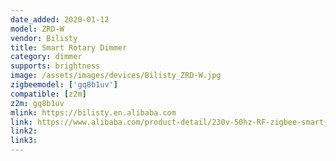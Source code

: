 ```yaml
---
date_added: 2020-01-12
model: ZRD-W
vendor: Bilisty
title: Smart Rotary Dimmer
category: dimmer
supports: brightness
image: /assets/images/devices/Bilisty_ZRD-W.jpg
zigbeemodel: ['gq8b1uv']
compatible: [z2m]
z2m: gq8b1uv
mlink: https://bilisty.en.alibaba.com
link: https://www.alibaba.com/product-detail/230v-50hz-RF-zigbee-smart-triac_62245534120.html
link2: 
link3: 
---
```

